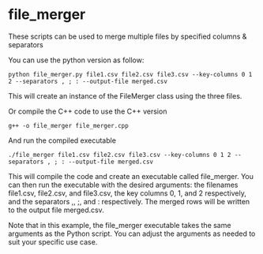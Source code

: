 # file_merger
These scripts can be used to merge multiple files by specified columns &amp; separators


You can use the python version as follow:

```python file_merger.py file1.csv file2.csv file3.csv --key-columns 0 1 2 --separators , ; : --output-file merged.csv```

This will create an instance of the FileMerger class using the three files.



Or compile the C++ code to use the C++ version

```g++ -o file_merger file_merger.cpp```

And run the compiled executable

```./file_merger file1.csv file2.csv file3.csv --key-columns 0 1 2 --separators , ; : --output-file merged.csv```

This will compile the code and create an executable called file_merger. You can then run the executable with the desired arguments: the filenames file1.csv, file2.csv, and file3.csv, the key columns 0, 1, and 2 respectively, and the separators ,, ;, and : respectively. The merged rows will be written to the output file merged.csv.

Note that in this example, the file_merger executable takes the same arguments as the Python script. You can adjust the arguments as needed to suit your specific use case.
